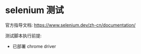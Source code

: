 # selenium 测试

官方指导文档: https://www.selenium.dev/zh-cn/documentation/

测试脚本执行前提:

- 已部署 chrome driver
